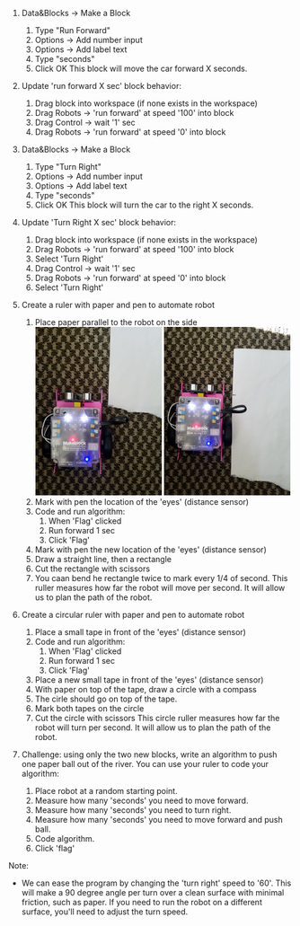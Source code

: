 1. Data&Blocks -> Make a Block
    1. Type "Run Forward"
    2. Options -> Add number input
    3. Options -> Add label text
    4. Type "seconds"
    2. Click OK
This block will move the car forward X seconds.

2. Update 'run forward X sec' block behavior:
    1. Drag block into workspace (if none exists in the workspace)
    2. Drag Robots -> 'run forward' at speed '100' into block
    3. Drag Control -> wait '1' sec
    4. Drag Robots -> 'run forward' at speed '0' into block
    
3. Data&Blocks -> Make a Block
    1. Type "Turn Right"
    2. Options -> Add number input
    3. Options -> Add label text
    4. Type "seconds"
    2. Click OK
This block will turn the car to the right X seconds.

4. Update 'Turn Right X sec' block behavior:
    1. Drag block into workspace (if none exists in the workspace)
    2. Drag Robots -> 'run forward' at speed '100' into block
    3. Select 'Turn Right'
    4. Drag Control -> wait '1' sec
    2. Drag Robots -> 'run forward' at speed '0' into block
    3. Select 'Turn Right'

5. Create a ruler with paper and pen to automate robot
    1. Place paper parallel to the robot on the side
        <img src="images/step_01_1.jpg" height="300" alt="Before running mBot forward 1 second">
        <img src="images/step_01_2.jpg" height="300" alt="After running mBot forward 1 second">
    2. Mark with pen the location of the 'eyes' (distance sensor)
    3. Code and run algorithm:
        1. When 'Flag' clicked
        2. Run forward 1 sec
        3. Click 'Flag'
    4. Mark with pen the new location of the 'eyes' (distance sensor)
    5. Draw a straight line, then a rectangle
    6. Cut the rectangle with scissors
    7. You caan bend he rectangle twice to mark every 1/4 of second.
This ruller measures how far the robot will move per second. It will allow us to plan the path of the robot.

6. Create a circular ruler with paper and pen to automate robot
    1. Place a small tape in front of the 'eyes' (distance sensor)
    3. Code and run algorithm:
        1. When 'Flag' clicked
        2. Run forward 1 sec
        3. Click 'Flag'
    4. Place a new small tape in front of the 'eyes' (distance sensor)
    5. With paper on top of the tape, draw a circle with a compass
    6. The cirle should go on top of the tape.
    7. Mark both tapes on the circle
    6. Cut the circle with scissors
This circle ruller measures how far the robot will turn per second. It will allow us to plan the path of the robot.

7. Challenge: using only the two new blocks, write an algorithm to push one paper ball out of the river. You can use your ruler to code your algorithm:
    1. Place robot at a random starting point.
    2. Measure how many 'seconds' you need to move forward.
    3. Measure how many 'seconds' you need to turn right.
    4. Measure how many 'seconds' you need to move forward and push ball.
    5. Code algorithm.
    6. Click 'flag'

Note: 
- We can ease the program by changing the 'turn right' speed to '60'. This will make a 90 degree angle per turn over a clean surface with minimal friction, such as paper. If you need to run the robot on a different surface, you'll need to adjust the turn speed.
